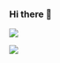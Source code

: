 ### Hi there 👋

![](https://github-readme-stats.vercel.app/api?username=WoLeo-Z&include_all_commits=true&bg_color=30,FF0095,00F7FF&title_color=fff&text_color=fff)

![](https://github-readme-stats.vercel.app/api/top-langs/?username=WoLeo-Z&bg_color=30,FF0095,00F7FF&title_color=fff&text_color=fff)

<!--
**WoLeo-Z/WoLeo-Z** is a ✨ _special_ ✨ repository because its `README.md` (this file) appears on your GitHub profile.

Here are some ideas to get you started:

- 🔭 I’m currently working on ...
- 🌱 I’m currently learning ...
- 👯 I’m looking to collaborate on ...
- 🤔 I’m looking for help with ...
- 💬 Ask me about ...
- 📫 How to reach me: ...
- 😄 Pronouns: ...
- ⚡ Fun fact: ...
-->
